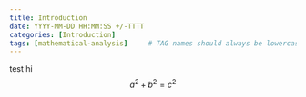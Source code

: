```yaml
---
title: Introduction
date: YYYY-MM-DD HH:MM:SS +/-TTTT
categories: [Introduction]
tags: [mathematical-analysis]     # TAG names should always be lowercase
---
```


test hi
$$
a^2 + b^2 = c^2
$$